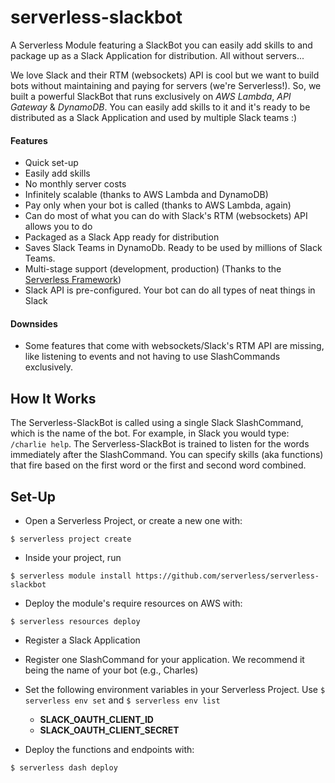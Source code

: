 serverless-slackbot
===================

A Serverless Module featuring a SlackBot you can easily add skills to and package up as a Slack Application for distribution.  All without servers...

We love Slack and their RTM (websockets) API is cool but we want to build bots without maintaining and paying for servers (we're Serverless!).  So, we built a powerful SlackBot that runs exclusively on *AWS Lambda*, *API Gateway* & *DynamoDB*.  You can easily add skills to it and it's ready to be distributed as a Slack Application and used by multiple Slack teams :)

#### Features
* Quick set-up
* Easily add skills
* No monthly server costs
* Infinitely scalable (thanks to AWS Lambda and DynamoDB)
* Pay only when your bot is called (thanks to AWS Lambda, again)
* Can do most of what you can do with Slack's RTM (websockets) API allows you to do
* Packaged as a Slack App ready for distribution
* Saves Slack Teams in DynamoDb.  Ready to be used by millions of Slack Teams.
* Multi-stage support (development, production) (Thanks to the [Serverless Framework](http://www.serverless.com))
* Slack API is pre-configured.  Your bot can do all types of neat things in Slack

#### Downsides
* Some features that come with websockets/Slack's RTM API are missing, like listening to events and not having to use SlashCommands exclusively.

## How It Works
The Serverless-SlackBot is called using a single Slack SlashCommand, which is the name of the bot.  For example, in Slack you would type: `/charlie help`.  The Serverless-SlackBot is trained to listen for the words immediately after the SlashCommand.  You can specify skills (aka functions) that fire based on the first word or the first and second word combined.


## Set-Up
* Open a Serverless Project, or create a new one with:
```
$ serverless project create
```
* Inside your project, run
```
$ serverless module install https://github.com/serverless/serverless-slackbot
```
* Deploy the module's require resources on AWS with:
```
$ serverless resources deploy
```
* Register a Slack Application
* Register one SlashCommand for your application.  We recommend it being the name of your bot (e.g., Charles)
* Set the following environment variables in your Serverless Project.  Use `$ serverless env set` and `$ serverless env list`
  * **SLACK_OAUTH_CLIENT_ID**
  * **SLACK_OAUTH_CLIENT_SECRET**

* Deploy the functions and endpoints with:
```
$ serverless dash deploy
```